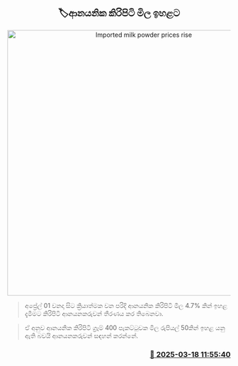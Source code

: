 <p align='center'><b><h2 align='center' title='Imported milk powder prices rise'>🏷ආනයනික කිරිපිටි මිල ඉහළට</h2></b></p>
<p align='center'><img src='https://helakuru.sgp1.cdn.digitaloceanspaces.com/esana/images/lib/milk-powder-archived.jpg' width='600' alt='Imported milk powder prices rise'></p>

> අප්‍රේල් 01 වනදා සිට ක්‍රියාත්මක වන පරිදි ආනයනික කිරිපිටි මිල 4.7% කින් ඉහළ දැමීමට කිරිපිටි ආනයනකරුවන් තීරණය කර තිබෙනවා.

> ඒ අනුව ආනයනික කිරිපිටි ග්‍රෑම් 400 පැකට්ටුවක මිල රුපියල් 50කින් ඉහළ යනු ඇති බවයි ආනයනකරුවන් සඳහන් කරන්නේ.



<h3 align='right'><a href='https://www.helakuru.lk/esana/p/108417/'>📅 2025-03-18 11:55:40</a></h3>
